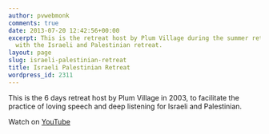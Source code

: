 ```yaml
---
author: pvwebmonk
comments: true
date: 2013-07-20 12:42:56+00:00
excerpt: This is the retreat host by Plum Village during the summer retreat 2003 together
  with the Israeli and Palestinian retreat.
layout: page
slug: israeli-palestinian-retreat
title: Israeli Palestinian Retreat
wordpress_id: 2311
---
```


This is the 6 days retreat host by Plum Village in 2003, to facilitate the practice of loving speech and deep listening for Israeli and Palestinian.



Watch on [YouTube](http://www.youtube.com/watch?list=PLXB6HkIr-KyDO9EgGw5mBlx1sGVE5QaW3&v=A1k7DwKhTWA)
